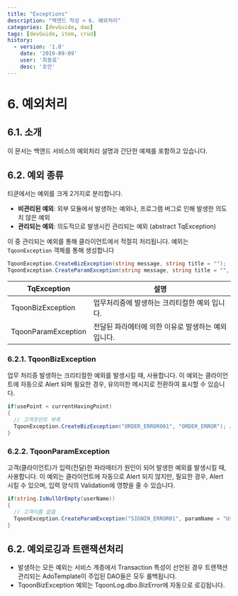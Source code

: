 ```yaml
---
title: "Exceptions"
description: "백앤드 작성 > 6. 예외처리"
categories: [devGuide, dao]
tags: [devGuide, item, crud]
history:
  - version: '1.0'
    date: '2019-09-09'
    user: '최동호'
    desc: '초안'
---
```

# 6. 예외처리

## 6.1. 소개
이 문서는 백앤드 서비스의 예외처리 설명과 간단한 예제를 포함하고 있습니다.

## 6.2. 예외 종류
티쿤에서는 예외를 크게 2가지로 분리합니다.
- **비관리된 예외**: 외부 모듈에서 발생하는 예외나, 프로그램 버그로 인해 발생한 의도치 않은 예외
- **관리되는 예외**: 의도적으로 발생시킨 관리되는 예외 (abstract TqException)

이 중 관리되는 예외를 통해 클라이언트에서 적절히 처리됩니다.
예외는 `TqoonException` 객체를 통해 생성합니다

```cs
TqoonException.CreateBizException(string message, string title = "");
TqoonException.CreateParamException(string message, string title = "", string paramName = "");
```

| TqException | 설명 |
| --- | --- |
| TqoonBizException | 업무처리중에 발생하는 크리티컬한 예외 입니다. |
| TqoonParamException | 전달된 파라메터에 의한 이유로 발생하는 예외 입니다. |

### 6.2.1. TqoonBizException
업무 처리중 발생하는 크리티컬한 예외를 발생시킬 때, 사용합니다.
이 예외는 클라이언트에 자동으로 Alert 되며 필요한 경우, 유의미한 메시지로 전환하여 표시할 수 있습니다.

```cs
if(usePoint < currentHavingPoint)
{
  // 고객포인트 부족
  TqoonException.CreateBizException("ORDER_ERROR001", "ORDER_ERROR"); // 클라이언트에서는 오류 코드를 유의미한 메시지로 전환하여 표시할 수 있습니다.
}
```

### 6.2.2. TqoonParamException
고객(클라이언트)가 입력(전달)한 파라메터가 원인이 되어 발생한 예외를 발생시킬 때, 사용합니다.
이 예외는 클라이언트에 자동으로 Alert 되지 않지만, 필요한 경우, Alert 시킬 수 있으며, 입력 양식의 Validation에 영향을 줄 수 있습니다.

```cs
if(string.IsNullOrEmpty(userName))
{
  // 고객이름 없음
  TqoonException.CreateParamException("SIGNIN_ERROR01", paramName = "UserName"); // 클라이언트에서는 오류 코드를 유의미한 메시지로 전환하여 표시할 수 있으며, 입력 양식의 Validation에 영향을 줄 수 있습니다.
}
```

## 6.2. 예외로깅과 트랜잭션처리
- 발생하는 모든 예외는 서비스 계층에서 Transaction 특성이 선언된 경우 트랜잭션관리되는 AdoTemplate이 주입된 DAO들은 모두 롤백됩니다.
- TqoonBizException 예외는 TqoonLog.dbo.BizError에 자동으로 로깅됩니다.